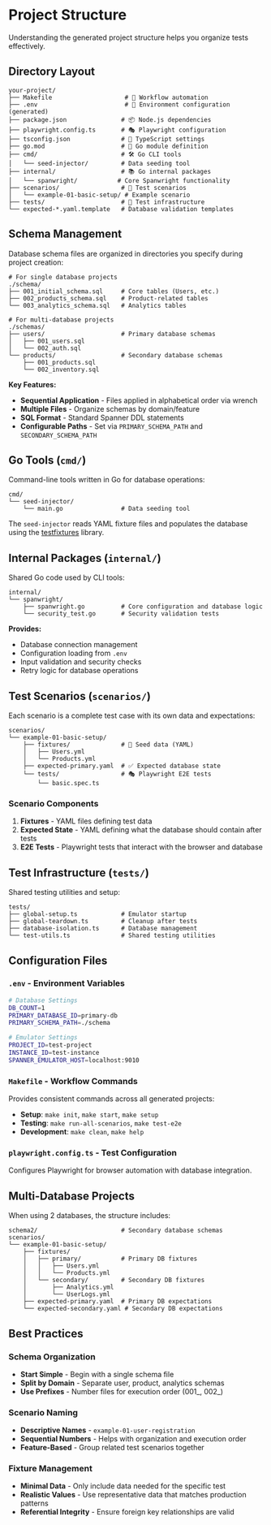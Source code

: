 # Project Structure

Understanding the generated project structure helps you organize tests effectively.

## Directory Layout

```
your-project/
├── Makefile                    # 🔧 Workflow automation
├── .env                        # 🔐 Environment configuration (generated)
├── package.json               # 📦 Node.js dependencies
├── playwright.config.ts       # 🎭 Playwright configuration
├── tsconfig.json              # 📝 TypeScript settings
├── go.mod                     # 🐹 Go module definition
├── cmd/                       # 🛠️ Go CLI tools
│   └── seed-injector/         # Data seeding tool
├── internal/                  # 📚 Go internal packages  
│   └── spanwright/           # Core Spanwright functionality
├── scenarios/                 # 🧪 Test scenarios
│   └── example-01-basic-setup/ # Example scenario
├── tests/                     # 🔬 Test infrastructure
└── expected-*.yaml.template   # Database validation templates
```

## Schema Management

Database schema files are organized in directories you specify during project creation:

```
# For single database projects
./schema/
├── 001_initial_schema.sql     # Core tables (Users, etc.)
├── 002_products_schema.sql    # Product-related tables
└── 003_analytics_schema.sql   # Analytics tables

# For multi-database projects
./schemas/
├── users/                     # Primary database schemas
│   ├── 001_users.sql
│   └── 002_auth.sql
└── products/                  # Secondary database schemas
    ├── 001_products.sql
    └── 002_inventory.sql
```

**Key Features:**
- **Sequential Application** - Files applied in alphabetical order via wrench
- **Multiple Files** - Organize schemas by domain/feature
- **SQL Format** - Standard Spanner DDL statements
- **Configurable Paths** - Set via `PRIMARY_SCHEMA_PATH` and `SECONDARY_SCHEMA_PATH`

## Go Tools (`cmd/`)

Command-line tools written in Go for database operations:

```
cmd/
└── seed-injector/
    └── main.go                # Data seeding tool
```

The `seed-injector` reads YAML fixture files and populates the database using the [testfixtures](https://github.com/go-testfixtures/testfixtures) library.

## Internal Packages (`internal/`)

Shared Go code used by CLI tools:

```
internal/
└── spanwright/
    ├── spanwright.go          # Core configuration and database logic
    └── security_test.go       # Security validation tests
```

**Provides:**
- Database connection management
- Configuration loading from `.env`
- Input validation and security checks
- Retry logic for database operations

## Test Scenarios (`scenarios/`)

Each scenario is a complete test case with its own data and expectations:

```
scenarios/
└── example-01-basic-setup/
    ├── fixtures/              # 🌱 Seed data (YAML)
    │   ├── Users.yml
    │   └── Products.yml
    ├── expected-primary.yaml  # ✅ Expected database state
    └── tests/                 # 🎭 Playwright E2E tests
        └── basic.spec.ts
```

### Scenario Components

1. **Fixtures** - YAML files defining test data
2. **Expected State** - YAML defining what the database should contain after tests
3. **E2E Tests** - Playwright tests that interact with the browser and database

## Test Infrastructure (`tests/`)

Shared testing utilities and setup:

```
tests/
├── global-setup.ts            # Emulator startup
├── global-teardown.ts         # Cleanup after tests
├── database-isolation.ts      # Database management
└── test-utils.ts              # Shared testing utilities
```

## Configuration Files

### `.env` - Environment Variables

```bash
# Database Settings
DB_COUNT=1
PRIMARY_DATABASE_ID=primary-db
PRIMARY_SCHEMA_PATH=./schema

# Emulator Settings  
PROJECT_ID=test-project
INSTANCE_ID=test-instance
SPANNER_EMULATOR_HOST=localhost:9010
```

### `Makefile` - Workflow Commands

Provides consistent commands across all generated projects:

- **Setup**: `make init`, `make start`, `make setup`
- **Testing**: `make run-all-scenarios`, `make test-e2e`
- **Development**: `make clean`, `make help`

### `playwright.config.ts` - Test Configuration

Configures Playwright for browser automation with database integration.

## Multi-Database Projects

When using 2 databases, the structure includes:

```
schema2/                       # Secondary database schemas
scenarios/
└── example-01-basic-setup/
    ├── fixtures/
    │   ├── primary/           # Primary DB fixtures
    │   │   ├── Users.yml
    │   │   └── Products.yml
    │   └── secondary/         # Secondary DB fixtures
    │       ├── Analytics.yml
    │       └── UserLogs.yml
    ├── expected-primary.yaml  # Primary DB expectations
    └── expected-secondary.yaml # Secondary DB expectations
```

## Best Practices

### Schema Organization

- **Start Simple** - Begin with a single schema file
- **Split by Domain** - Separate user, product, analytics schemas
- **Use Prefixes** - Number files for execution order (001_, 002_)

### Scenario Naming

- **Descriptive Names** - `example-01-user-registration`  
- **Sequential Numbers** - Helps with organization and execution order
- **Feature-Based** - Group related test scenarios together

### Fixture Management

- **Minimal Data** - Only include data needed for the specific test
- **Realistic Values** - Use representative data that matches production patterns
- **Referential Integrity** - Ensure foreign key relationships are valid